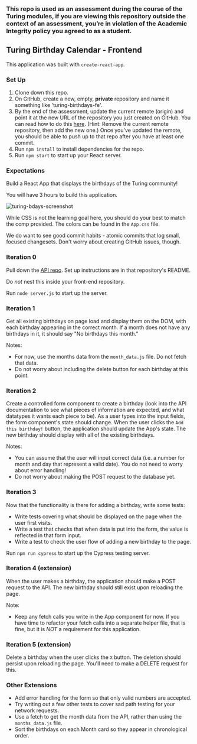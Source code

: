 ### This repo is used as an assessment during the course of the Turing modules, if you are viewing this repository outside the context of an assessment, you’re in violation of the Academic Integrity policy you agreed to as a student.

## Turing Birthday Calendar - Frontend

This application was built with `create-react-app`.

### Set Up

1. Clone down this repo.
2. On GitHub, create a new, empty, **private** repository and name it something like 'turing-birthdays-fe'.
3. By the end of the assessment, update the current remote (origin) and point it at the new URL of the repository you just created on GitHub. You can read how to do this [here](https://help.github.com/en/articles/changing-a-remotes-url). (Hint: Remove the current remote repository, then add the new one.) Once you've updated the remote, you should be able to push up to that repo after you have at least one commit.
4. Run `npm install` to install dependencies for the repo.
5. Run `npm start` to start up your React server.

### Expectations

Build a React App that displays the birthdays of the Turing community!

You will have 3 hours to build this application.

![turing-bdays-screenshot](https://user-images.githubusercontent.com/51416773/132622036-217cc0ad-da6b-464a-9b8a-f4bc015dbddb.png)

While CSS is not the learning goal here, you should do your best to match the comp provided. The colors can be found in the `App.css` file.    

We do want to see good commit habits - atomic commits that log small, focused changesets. Don't worry about creating GitHub issues, though.

### Iteration 0

Pull down the [API repo](https://github.com/turingschool-examples/birthday-calendar-api). Set up instructions are in that repository's README.

Do *not* nest this inside your front-end repository.

Run `node server.js` to start up the server.

### Iteration 1

Get all existing birthdays on page load and display them on the DOM, with each birthday appearing in the correct month. If a month does not have any birthdays in it, it should say "No birthdays this month."

Notes:  
- For now, use the months data from the `month_data.js` file. Do not fetch that data.
- Do not worry about including the delete button for each birthday at this point.

### Iteration 2

Create a controlled form component to create a birthday (look into the API documentation to see what pieces of information are expected, and what datatypes it wants each piece to be). As a user types into the input fields, the form component's state should change.  When the user clicks the `Add this birthday!` button, the application should update the App's state.  The new birthday should display with all of the existing birthdays.

Notes:  
- You can assume that the user will input correct data (i.e. a number for month and day that represent a valid date). You do not need to worry about error handling!  
- Do not worry about making the POST request to the database yet.  

### Iteration 3

Now that the functionality is there for adding a birthday, write some tests:
* Write tests covering what should be displayed on the page when the user first visits.
* Write a test that checks that when data is put into the form, the value is reflected in that form input.
* Write a test to check the user flow of adding a new birthday to the page.

Run `npm run cypress` to start up the Cypress testing server.

### Iteration 4 (extension)

When the user makes a birthday, the application should make a POST request to the API. The new birthday should still exist upon reloading the page.

Note:  
- Keep any fetch calls you write in the App component for now. If you have time to refactor your fetch calls into a separate helper file, that is fine, but it is *NOT* a requirement for this application.

### Iteration 5 (extension)

Delete a birthday when the user clicks the `X` button.  The deletion should persist upon reloading the page. You'll need to make a DELETE request for this.

### Other Extensions
* Add error handling for the form so that only valid numbers are accepted.
* Try writing out a few other tests to cover sad path testing for your network requests.
* Use a fetch to get the month data from the API, rather than using the `months_data.js` file.
* Sort the birthdays on each Month card so they appear in chronological order.
